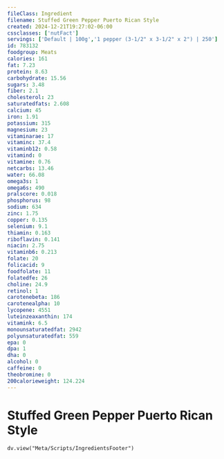 ```yaml
---
fileClass: Ingredient
filename: Stuffed Green Pepper Puerto Rican Style
created: 2024-12-21T19:27:02-06:00
cssclasses: ['nutFact']
servings: ['Default | 100g','1 pepper (3-1/2" x 3-1/2" x 2") | 250']
id: 783132
foodgroup: Meats
calories: 161
fat: 7.23
protein: 8.63
carbohydrate: 15.56
sugars: 3.48
fiber: 2.1
cholesterol: 23
saturatedfats: 2.608
calcium: 45
iron: 1.91
potassium: 315
magnesium: 23
vitaminarae: 17
vitaminc: 37.4
vitaminb12: 0.58
vitamind: 0
vitamine: 0.76
netcarbs: 13.46
water: 66.08
omega3s: 1
omega6s: 490
pralscore: 0.018
phosphorus: 98
sodium: 634
zinc: 1.75
copper: 0.135
selenium: 9.1
thiamin: 0.163
riboflavin: 0.141
niacin: 2.75
vitaminb6: 0.213
folate: 20
folicacid: 9
foodfolate: 11
folatedfe: 26
choline: 24.9
retinol: 1
carotenebeta: 186
carotenealpha: 10
lycopene: 4551
luteinzeaxanthin: 174
vitamink: 6.5
monounsaturatedfat: 2942
polyunsaturatedfat: 559
epa: 0
dpa: 1
dha: 0
alcohol: 0
caffeine: 0
theobromine: 0
200calorieweight: 124.224
---
```


# Stuffed Green Pepper Puerto Rican Style

```dataviewjs
dv.view("Meta/Scripts/IngredientsFooter")
```